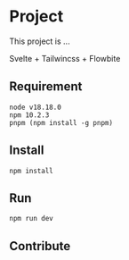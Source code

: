 # Project

This project is ...

Svelte + Tailwincss + Flowbite

## Requirement

```
node v18.18.0
npm 10.2.3
pnpm (npm install -g pnpm)
```


## Install

```shell
npm install  
```

## Run 

```shell
npm run dev 
```

## Contribute



